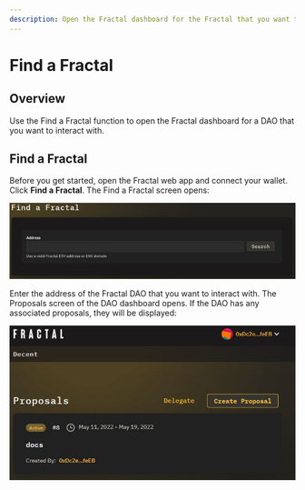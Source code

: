 ```yaml
---
description: Open the Fractal dashboard for the Fractal that you want to interact with.
---
```


# Find a Fractal

## Overview

Use the Find a Fractal function to open the Fractal dashboard for a DAO that you want to interact with.

## Find a Fractal

Before you get started, open the Fractal web app and connect your wallet. Click **Find a Fractal**. The Find a Fractal screen opens:

![](../.gitbook/assets/find-a-fractal.jpg)

Enter the address of the Fractal DAO that you want to interact with. The Proposals screen of the DAO dashboard opens. If the DAO has any associated proposals, they will be displayed:

![](../.gitbook/assets/find-a-fractal-dashboard.jpg)
